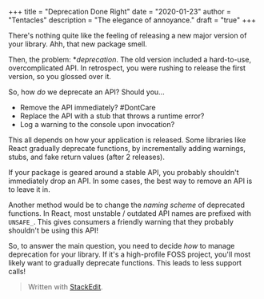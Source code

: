 +++
title = "Deprecation Done Right"
date = "2020-01-23"
author = "Tentacles"
description = "The elegance of annoyance."
draft = "true"
+++

There's nothing quite like the feeling of releasing a new major version of your library. Ahh, that new package smell.

Then, the problem: **deprecation*. The old version included a hard-to-use, overcomplicated API. In retrospect, you were rushing to release the first version, so you glossed over it.

So, how *do* we deprecate an API? Should you...

- Remove the API immediately? #DontCare
- Replace the API with a stub that throws a runtime error?
- Log a warning to the console upon invocation?

This all depends on how your application is released. Some libraries like React gradually deprecate functions, by incrementally adding warnings, stubs, and fake return values (after 2 releases). 

If your package is geared around a stable API, you probably shouldn't immediately drop an API. In some cases, the best way to remove an API is to leave it in.

Another method would be to change the *naming scheme* of deprecated functions. In React, most unstable / outdated API names are prefixed with `UNSAFE_`. This gives consumers a friendly warning that they probably shouldn't be using this API!

So, to answer the main question, you need to decide *how* to manage deprecation for your library. If it's a high-profile FOSS project, you'll most likely want to gradually deprecate functions. This leads to less support calls!



> Written with [StackEdit](https://stackedit.io/).
<!--stackedit_data:
eyJoaXN0b3J5IjpbMTUwMTYzNTExOF19
-->